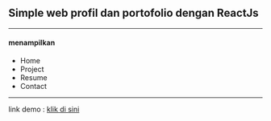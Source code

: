 <h2> Simple web profil dan portofolio dengan ReactJs </h2>
<hr/>
<h4>menampilkan</h4>
<ul>
  <li> Home </li>
  <li> Project </li>
  <li> Resume </li>
  <li> Contact </li>
  </ul>
<hr>
link demo : <a href="http://ajisukmo.tech/">klik di sini</a>
